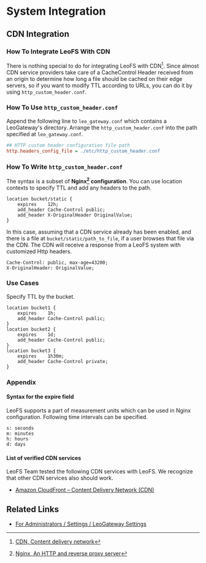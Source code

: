# System Integration
## CDN Integration

### How To Integrate LeoFS With CDN

There is nothing special to do for integrating LeoFS with CDN[^1]. Since almost CDN service providers take care of a CacheControl Header received from an origin to determine how long a file should be cached on their edge servers, so if you want to modify TTL according to URLs, you can do it by using `http_custom_header.conf`.



### How To Use `http_custom_header.conf`

Append the following line to `leo_gateway.conf` which contains a LeoGateway's directory. Arrange the `http_custom_header.conf` into the path specified at `leo_gateway.conf`.

```ini
## HTTP custom header configuration file path
http.headers_config_file = ./etc/http_custom_header.conf
```

### How To Write `http_custom_header.conf`

The syntax is a subset of **Nginx[^2] configuration**. You can use location contexts to specify TTL and add any headers to the path.

```
location bucket/static {
    expires    12h;
    add_header Cache-Control public;
    add_header X-OriginalHeader OriginalValue;
}
```

In this case, assuming that a CDN service already has been enabled, and there is a file at `bucket/static/path_to_file`, if a user browses that file via the CDN. The CDN will receive a response from a LeoFS system with customized Http headers.

```
Cache-Control: public, max-age=43200;
X-OriginalHeader: OriginalValue;
```

### Use Cases

Specify TTL by the bucket.

```
location bucket1 {
    expires    1h;
    add_header Cache-Control public;
}
location bucket2 {
    expires    1d;
    add_header Cache-Control public;
}
location bucket3 {
    expires    1h30m;
    add_header Cache-Control private;
}
```

### Appendix
#### Syntax for the expire field

LeoFS supports a part of measurement units which can be used in Nginx configuration. Following time intervals can be specified.

```
s: seconds
m: minutes
h: hours
d: days
```

#### List of verified CDN services

LeoFS Team tested the following CDN services with LeoFS. We recognize that other CDN services also should work.

- <a href="https://aws.amazon.com/cloudfront/" target="_blank">Amazon CloudFront – Content Delivery Network (CDN)</a>


## Related Links

- [For Administrators / Settings / LeoGateway Settings](/admin/settings/leo_gateway.md)



[^1]: <a href="https://en.wikipedia.org/wiki/Content_delivery_network" target="_blank">CDN, Content delivery network</a>

[^2]: <a href="https://nginx.org/" target="_blank">Nginx, An HTTP and reverse proxy server</a>